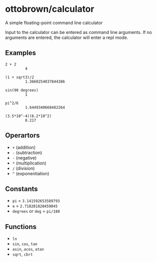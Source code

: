 # ottobrown/calculator

A simple floating-point command line calculator

Input to the calculator can be entered as command line arguments.
If no arguments are entered, the calculator will enter a repl mode.

## Examples

```
2 + 2
         4
```

```
(1 + sqrt3)/2
         1.3660254037844386
```

```
sin(90 degrees)
         1
```

```
pi^2/6
         1.6449340668482264
```

```
(3.5*10^-4)(6.2*10^2)
         0.217
```

## Operartors
* `+` (addition)
* `-` (subtraction)
* `-` (negative)
* `*` (multiplication)
* `/` (division)
* `^` (exponentiation)

## Constants
* `pi` = `3.141592653589793`
* `e` = `2.718281828459045`
* `degrees` or `deg` = `pi/180`

## Functions
* `ln`
* `sin`, `cos`, `tan`
* `asin`, `acos`, `atan`
* `sqrt`, `cbrt`
